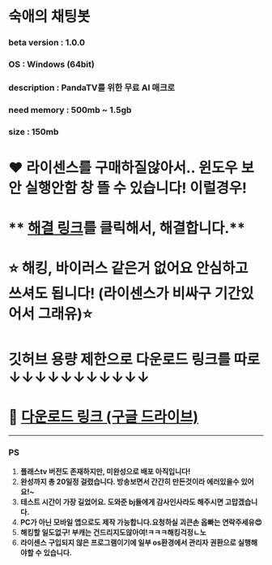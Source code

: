 # 숙애의 채팅봇

### beta version : 1.0.0
### OS : Windows (64bit)
### description : PandaTV를 위한 무료 AI 매크로 
### need memory : 500mb ~ 1.5gb
### size : 150mb 


# **❤️ 라이센스를 구매하질않아서.. 윈도우 보안 실행안함 창 뜰 수 있습니다! 이럴경우!**
# ** [해결 링크](https://bondingedu.com/notice/?q=YToxOntzOjEyOiJrZXl3b3JkX3R5cGUiO3M6MzoiYWxsIjt9&bmode=view&idx=5783914&t=board)를 클릭해서, 해결합니다.**
# **⭐ 해킹, 바이러스 같은거 없어요 안심하고 쓰셔도 됩니다! (라이센스가 비싸구 기간있어서 그래유)⭐**

# 깃허브 용량 제한으로 다운로드 링크를 따로 ↓↓↓↓↓↓↓↓↓↓↓

# **🔗 [다운로드 링크 (구글 드라이브)](https://drive.google.com/file/d/1PNFWe_Ijrs_mX8ByTat0lDC-i51TJZ-r/view?usp=drive_link)**


---

### PS

1. **플래스tv 버전도 존재하지만, 미완성으로 배포 아직입니다!**
2. **완성까지 총 20일정 걸렸습니다. 방송보면서 간간히 만든것이라 에러있을수 있어요!~**
3. **테스트 시간이 가장 길었어요. 도와준 bj들에게 감사인사라도 해주시면 고맙겠습니다.**
4. **PC가 아닌 모바일 앱으로도 제작 가능합니다.요청하실 괴큰손 옵빠는 연락주세유😍**
5. **해킹할 일도없구! 부캐는 건드리지도않아여!ㅋㅋㅋ해킹걱정ㄴ노**
6. **라이센스 구입되지 않은 프로그램이기에 일부 os환경에서 관리자 권환으로 실행해야할 수 있습니다.**
